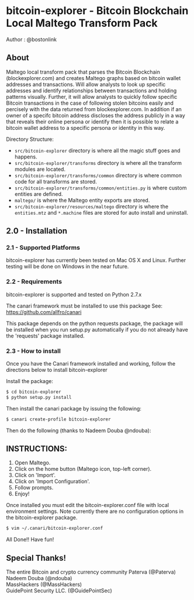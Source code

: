 # bitcoin-explorer - Bitcoin Blockchain Local Maltego Transform Pack

Author : @bostonlink

## About

Maltego local transform pack that parses the Bitcoin Blockchain (blockexplorer.com) and creates Maltego graphs based on bitcoin wallet addresses and transactions.  Will allow analysts to look up specific addresses and identify relationships between transactions and holding patterns visually.  Further, it will allow analysts to quickly follow specific Bitcoin transactions in the case of following stolen bitcoins easily and percisely with the data returned from blockexplorer.com.  In addition if an owner of a specifc bitcoin address discloses the address publicly in a way that reveals their online persona or identify then it is possible to relate a bitcoin wallet address to a specific persona or identity in this way.  

Directory Structure:

* `src/bitcoin-explorer` directory is where all the magic stuff goes and happens.
* `src/bitcoin-explorer/transforms` directory is where all the transform modules are located.
* `src/bitcoin-explorer/transforms/common` directory is where common code for all transforms are stored.
* `src/bitcoin-explorer/transforms/common/entities.py` is where custom entities are defined.
* `maltego/` is where the Maltego entity exports are stored.
* `src/bitcoin-explorer/resources/maltego` directory is where the `entities.mtz` and `*.machine` files are stored for auto install and uninstall.

## 2.0 - Installation

### 2.1 - Supported Platforms
bitcoin-explorer has currently been tested on Mac OS X and Linux.
Further testing will be done on Windows in the near future.

### 2.2 - Requirements
bitcoin-explorer is supported and tested on Python 2.7.x

The canari framework must be installed to use this package
See: https://github.com/allfro/canari

This package depends on the python requests package, the package will be installed when you run setup.py automatically if you do not already have the 'requests' package installed.

### 2.3 - How to install
Once you have the Canari framework installed and working, follow the directions below to install bitcoin-explorer

Install the package:

```bash
$ cd bitcoin-explorer
$ python setup.py install
```
Then install the canari package by issuing the following:

```bash
$ canari create-profile bitcoin-explorer
```
Then do the following (thanks to Nadeem Douba @ndouba):

 INSTRUCTIONS:
 -------------
 1. Open Maltego.
 2. Click on the home button (Maltego icon, top-left corner).
 3. Click on 'Import'.
 4. Click on 'Import Configuration'.
 5. Follow prompts.
 6. Enjoy!

Once installed you must edit the bitcoin-explorer.conf file with local environment settings. Note currently there are no configuration options in the bitcoin-explorer package.

```bash
$ vim ~/.canari/bitcoin-explorer.conf
```
All Done!!  Have fun!

## Special Thanks!

The entire Bitcoin and crypto currency community
Paterva (@Paterva)<br/>
Nadeem Douba (@ndouba)<br/>
MassHackers (@MassHackers)<br/>
GuidePoint Security LLC. (@GuidePointSec)<br/>